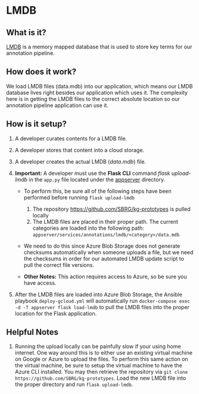 # LMDB

## What is it?

[LMDB](http://www.lmdb.tech/doc/) is a memory mapped database that is used to store key terms for our annotation pipeline.

## How does it work?

We load LMDB files (data.mdb) into our application, which means our LMDB database lives right besides our application which uses it. The complexity here is in getting the LMDB files to the correct absolute location so our annotation pipeline application can use it.

## How is it setup?

1. A developer curates contents for a LMDB file.
2. A developer stores that content into a cloud storage.
3. A developer creates the actual LMDB (_data.mdb_) file.
4. **Important:** A developer must use the **Flask CLI** command _flask upload-lmdb_ in the `app.py` file located under the [appserver](../../../appserver/app.py) directory.

   - To perform this, be sure all of the following steps have been performed before running `flask upload-lmdb`

     1. The repository https://github.com/SBRG/kg-prototypes is pulled locally
     2. The LMDB files are placed in their proper path. The current categories are loaded into the following path: `appserver/services/annotations/lmdb/<category>/data.mdb`

   - We need to do this since Azure Blob Storage does not generate checksums automatically when someone uploads a file, but we need the checksums in order for our automated LMDB update script to pull the correct file versions.
   - **Other Notes:** This action requires access to Azure, so be sure you have access.

5. After the LMDB files are loaded into Azure Blob Storage, the Ansible playbook `deploy-gcloud.yml` will automatically run `docker-compose exec -d -T appserver flask load-lmdb` to pull the LMDB files into the proper location for the Flask application.

## Helpful Notes

1. Running the upload locally can be painfully slow if your using home internet. One way around this is to either use an existing virtual machine on Google or Azure to upload the files. To perform this same action on the virtual machine, be sure to setup the virtual machine to have the Azure CLI installed. You may then retrieve the repository via `git clone https://github.com/SBRG/kg-prototypes`. Load the new LMDB file into the proper directory and run `flask upload-lmdb`.

